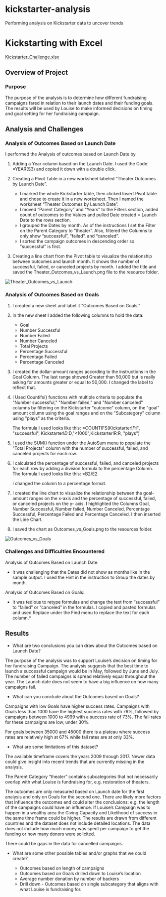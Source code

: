 
# kickstarter-analysis
Performing analysis on Kickstarter data to uncover trends

# Kickstarting with Excel
[Kickstarter_Challenge.xlsx](https://github.com/Julcatan/kickstarter-analysis/files/7400175/Kickstarter_Challenge.xlsx)
## Overview of Project

### Purpose

The purpose of the analysis is to determine how different fundraising campaigns fared in relation to their launch dates and their funding goals. 
The results will be used by Louise to make informed decisions on timing and goal setting for her fundraising campaign. 

## Analysis and Challenges

### Analysis of Outcomes Based on Launch Date

I performed the Analysis of outcomes based on Launch Date by 
1.	Adding a Year column based on the Launch Date.
    I used the Code: =YEAR(S3) and copied it down with a double click.	
2.	Creating a Pivot Table in a new worksheet labeled “Theater Outcomes by Launch Date”.
    * I marked the whole Kickstarter table, then clicked Insert Pivot table and chose to create it in a new worksheet. Then I named the worksheet “Theater Outcomes by 
    Launch Date”.
    * I moved “Parent Category” and “Years” to the Filters section, added count of outcomes to the Values and pulled Date created = Launch Date to the rows section.
    * I grouped the Dates by month. As of the instructions I set the Filter on the Parent Category to “theater”. Also, filtered the Columns to only show “successful”, 
    “failed”, and “canceled”.
    * I sorted the campaign outcomes in descending order so "successful" is first.

3.	Creating a line chart from the Pivot table to visualize the relationship between outcomes and launch month. It shows the number of successful, failed, or canceled 
    projects by month. I added the title and saved the Theater_Outcomes_vs_Launch.png file to the resource folder.
 
 ![Theater_Outcomes_vs_Launch](https://user-images.githubusercontent.com/91682586/138494542-4d2dfa9d-ef3a-476c-852d-bd1f98adf531.png)

 ### Analysis of Outcomes Based on Goals

1.	I created a new sheet and label it "Outcomes Based on Goals."

2.	In the new sheet I added the following columns to hold the data:
     *	Goal
     *	Number Successful
     *	Number Failed
     *	Number Canceled
     *	Total Projects
     *	Percentage Successful
     *	Percentage Failed
     *	Percentage Canceled

3.	I created the dollar-amount ranges according to the instructions in the Goal Column.
    The last range showed Greater than 50,000 but is really asking for amounts greater or equal to 50,000. I changed the label to reflect that.

4.	I Used Countifs() functions with multiple criteria to populate the "Number successful," "Number failed," and "Number canceled" columns by filtering
    on the Kickstarter "outcome" column, on the "goal" amount column using the goal ranges and on the "Subcategory" column using "plays" as the criteria.

    The formula I used looks like this:
    =COUNTIFS(Kickstarter!$F:$F, "successful", Kickstarter!$D:$D,"<1000",Kickstarter!R:R, "plays")

5.	I used the SUM() function under the AutoSum menu to populate the "Total Projects" column with the number of successful, failed, and canceled projects for each row.

6.	I calculated the percentage of successful, failed, and canceled projects for each row by adding a division formula to the percentage Column.
    The formula I used looks like this: =B2/E2

    I changed the column to a percentage format.
 
7.	I created the line chart to visualize the relationship between the goal-amount ranges on the x-axis and the percentage of successful, failed, or canceled projects on 
    the y- axis. I highlighted the Columns Goal, Number Successful, Number failed, Number Canceled, Percentage Successful, Percentage Failed and Percentage Canceled. 
    I then inserted the Line Chart.
 
8.	I saved the chart as Outcomes_vs_Goals.png to the resources folder.

![Outcomes_vs_Goals](https://user-images.githubusercontent.com/91682586/138493545-5b3bf7c7-b5f4-4fb2-b641-3697ed52d0ba.png)

### Challenges and Difficulties Encountered

Analysis of Outcomes Based on Launch Date: 
* It was challenging that the Dates did not show as months like in the sample output. I used the Hint in the instruction to Group the dates by month.

Analysis of Outcomes Based on Goals: 
* It was tedious to retype formulas and change the text from “successful” to “failed” or “canceled” in the formulas. I copied and pasted formulas and used Replace under the Find menu to replace the text for each column.*


## Results

- What are two conclusions you can draw about the Outcomes based on Launch Date?

The purpose of the analysis was to support Louise’s decision on timing for her fundraising Campaign.
The analysis suggests that the best time to launch a successful campaign would be in May, followed by June and July. 
The number of failed campaigns is spread relatively equal throughout the year. The Launch date does not seem to have a big influence on how many campaigns fail. 

- What can you conclude about the Outcomes based on Goals?

Campaigns with low Goals have higher success rates. 
Campaigns with Goals less than 1000 have the highest success rates with 76%, followed by campaigns between 1000 to 4999 with a success rate of 73%. The fail rates for these campaigns are low, under 30%.

For goals between 35000 and 45000 there is a plateau where success rates are relatively high at 67% while fail rates are at only 33%. 

- What are some limitations of this dataset?

The available timeframe covers the years 2009 through 2017. Newer data could give insight into recent trends that are currently missing in the analysis.

The Parent Category “theater” contains subcategories that not necessarily overlap with what Louise is fundraising for, e.g. restoration of theaters. 

The outcomes are only measured based on Launch date for the first analysis and only on Goals for the second one.
There are likely more factors that influence the outcomes and could alter the conclusions:
       e.g. the length of the campaigns could have an influence.
       If Louise’s Campaign was to happen in a wealthy area the Giving Capacity and Likelihood of success in the same time frame could be higher. 
       The results are drawn from different countries and the dataset does not include detailed locations.
       The data does not include how much money was spent per campaign to get the funding or how many donors were solicited.

There could be gaps in the data for cancelled campaigns. 

- What are some other possible tables and/or graphs that we could create?

    * Outcomes based on length of campaigns
    * Outcomes based on Goals drilled down to Louise’s location
    * Average number donation by number of backers 
    * Drill down - Outcomes based on single subcategory that aligns with what Louise is fundraising for.





















